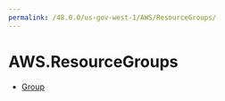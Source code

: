 ```yaml
---
permalink: /48.0.0/us-gov-west-1/AWS/ResourceGroups/
---
```


# AWS.ResourceGroups



* [Group](Group.md)